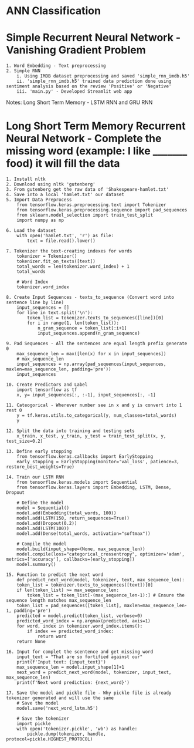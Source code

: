 # ANN Classification

# Simple Recurrent Neural Network - Vanishing Gradient Problem
    1. Word Embedding - Text preprocessing
    2. Simple RNN
        i. Using IMDB dataset preprocessing and saved 'simple_rnn_imdb.h5'
        ii. 'simple_rnn_imdb.h5' trained data prediction done using sentiment analysis based on the review 'Positive' or 'Negative'
        iii. 'main.py' - Developed Streamlit web app


Notes: Long Short Term Memory - LSTM RNN and GRU RNN
# Long Short Term Memory Recurrent Neural Network - Complete the missing word (example: I like _______ food) it will fill the data 
    1. Install nltk
    2. Download using nltk 'gutenberg'
    3. From gutenberg get the raw data of 'Shakespeare-hamlet.txt'
    4. Save into a local 'hamlet.txt' our dataset
    5. Import Data Preprocess
        from tensorflow.keras.preprocessing.text import Tokenizer
        from tensorflow.keras.preprocessing.sequence import pad_sequences
        from sklearn.model_selection import train_test_split
        import numpy as np
    
    6. Load the dataset
        with open('hamlet.txt', 'r') as file:
            text = file.read().lower()

    7. Tokenizer the text-creating indexes for words
        tokenizer = Tokenizer()
        tokenizer.fit_on_texts([text])
        total_words = len(tokenizer.word_index) + 1
        total_words

        # Word Index
        tokenizer.word_index
    
    8. Create Input Sequences - texts_to_sequence (Convert word into sentence line by line) 
        input_sequences = []
        for line in text.split('\n'):
            token_list = tokenizer.texts_to_sequences([line])[0]
            for i in range(1, len(token_list)):
                n_gram_sequence = token_list[:i+1]
                input_sequences.append(n_gram_sequence)

    9. Pad Sequences - All the sentences are equal length prefix generate 0
        max_sequence_len = max([len(x) for x in input_sequences])
        # max_sequence_len
        input_sequences = np.array(pad_sequences(input_sequences, maxlen=max_sequence_len, padding='pre'))
        input_sequences

    10. Create Predictors and Label
        import tensorflow as tf
        x, y= input_sequences[:, :-1], input_sequences[:, -1]
    
    11. Cateogorical - Wherever number see in x and y is convert into 1 rest 0
        y = tf.keras.utils.to_categorical(y, num_classes=total_words)
        y

    12. Split the data into training and testing sets
        x_train, x_test, y_train, y_test = train_test_split(x, y, test_size=0.2)

    13. Define early stopping
        from tensorflow.keras.callbacks import EarlyStopping
        early_stopping = EarlyStopping(monitor='val_loss', patience=3, restore_best_weights=True)

    14. Train our LSTM RNN
        from tensorflow.keras.models import Sequential
        from tensorflow.keras.layers import Embedding, LSTM, Dense, Dropout

        # Define the model
        model = Sequential()
        model.add(Embedding(total_words, 100))
        model.add(LSTM(150, return_sequences=True))
        model.add(Dropout(0.2))
        model.add(LSTM(100))
        model.add(Dense(total_words, activation="softmax"))

        # Compile the model
        model.build(input_shape=(None, max_sequence_len))
        model.compile(loss="categorical_crossentropy", optimizer='adam', metrics=['accuracy'], callbacks=[early_stopping])
        model.summary()

    15. Function to predict the next word
        def predict_next_word(model, tokenizer, text, max_sequence_len):
        token_list = tokenizer.texts_to_sequences([text])[0]
        if len(token_list) >= max_sequence_len:
            token_list = token_list[-(max_sequence_len-1):] # Ensure the sequence length matches max_sequence_len
        token_list = pad_sequences([token_list], maxlen=max_sequence_len-1, padding='pre')
        predicted = model.predict(token_list, verbose=0)
        predicted_word_index = np.argmax(predicted, axis=1)
        for word, index in tokenizer.word_index.items():
            if index == predicted_word_index:
                return word
        return None

    16. Input for complet the scentence and get missing word
        input_text = "That are so fortified against our"
        print(f'Input text: {input_text}')
        max_sequence_len = model.input_shape[1]+1
        next_word = predict_next_word(model, tokenizer, input_text, max_sequence_len)
        print(f'Next word prediction: {next_word}')

    17. Save the model and pickle file - Why pickle file is already tokenizer generated and will use the same
        # Save the model
        model.save('next_word_lstm.h5')

        # Save the tokenizer
        import pickle
        with open('tokenizer.pickle', 'wb') as handle:
            pickle.dump(tokenizer, handle, protocol=pickle.HIGHEST_PROTOCOL)